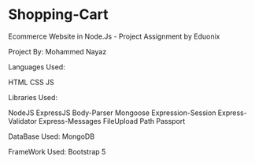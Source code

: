 # Shopping-Cart
Ecommerce Website in Node.Js - Project Assignment by Eduonix


Project By: Mohammed Nayaz


Languages Used:

HTML
CSS
JS


Libraries Used:

NodeJS
ExpressJS
Body-Parser
Mongoose
Expression-Session
Express-Validator
Express-Messages
FileUpload
Path
Passport


DataBase Used: MongoDB

FrameWork Used: Bootstrap 5
